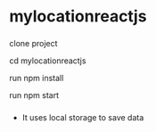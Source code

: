 # mylocationreactjs

###

clone project

cd mylocationreactjs

run npm install

run npm start

###

- It uses local storage to save data
